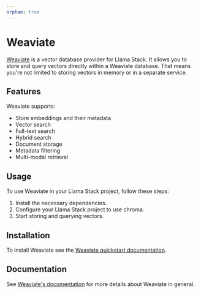 ```yaml
---
orphan: true
---
```

# Weaviate 

[Weaviate](https://weaviate.io/) is a vector database provider for Llama Stack. 
It allows you to store and query vectors directly within a Weaviate database. 
That means you're not limited to storing vectors in memory or in a separate service.

## Features
Weaviate supports:
- Store embeddings and their metadata
- Vector search
- Full-text search
- Hybrid search
- Document storage
- Metadata filtering
- Multi-modal retrieval

## Usage

To use Weaviate in your Llama Stack project, follow these steps:

1. Install the necessary dependencies.
2. Configure your Llama Stack project to use chroma.
3. Start storing and querying vectors.

## Installation

To install Weaviate see the [Weaviate quickstart documentation](https://weaviate.io/developers/weaviate/quickstart). 

## Documentation
See [Weaviate's documentation](https://weaviate.io/developers/weaviate) for more details about Weaviate in general.
